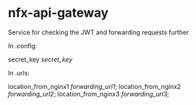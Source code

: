 # nfx-api-gateway
Service for checking the JWT and forwarding requests further

In .config:

secret_key *secret_key*

In .urls:

location_from_nginx1 *forwarding_url1*;
location_from_nginx2 *forwarding_url2*;
location_from_nginx3 *forwarding_url3*;
